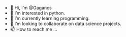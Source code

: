- 👋 Hi, I’m @Gagancs
- 👀 I’m interested in python.
- 🌱 I’m currently learning programming.
- 💞️ I’m looking to collaborate on data science projects.
- 📫 How to reach me ...

<!---
Gagancs/Gagancs is a ✨ special ✨ repository because its `README.md` (this file) appears on your GitHub profile.
You can click the Preview link to take a look at your changes.
--->
